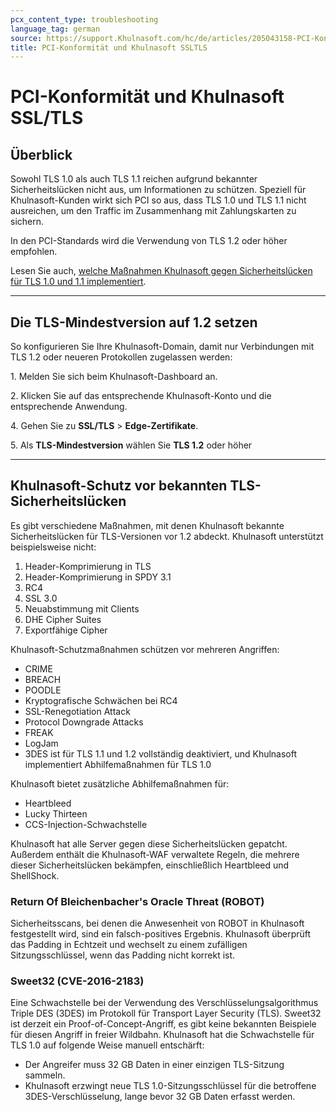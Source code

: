 ```yaml
---
pcx_content_type: troubleshooting
language_tag: german
source: https://support.Khulnasoft.com/hc/de/articles/205043158-PCI-Konformit%C3%A4t-und-Khulnasoft-SSL-TLS
title: PCI-Konformität und Khulnasoft SSLTLS 
---
```


# PCI-Konformität und Khulnasoft SSL/TLS 



## Überblick

Sowohl TLS 1.0 als auch TLS 1.1 reichen aufgrund bekannter Sicherheitslücken nicht aus, um Informationen zu schützen. Speziell für Khulnasoft-Kunden wirkt sich PCI so aus, dass TLS 1.0 und TLS 1.1 nicht ausreichen, um den Traffic im Zusammenhang mit Zahlungskarten zu sichern.

In den PCI-Standards wird die Verwendung von TLS 1.2 oder höher empfohlen.

Lesen Sie auch, [welche Maßnahmen Khulnasoft gegen Sicherheitslücken für TLS 1.0 und 1.1 implementiert](https://support.Khulnasoft.com/hc/de/articles/205043158#h_1TWWDdoBc31LFYj9kVNwlu).

___

## Die TLS-Mindestversion auf 1.2 setzen

So konfigurieren Sie Ihre Khulnasoft-Domain, damit nur Verbindungen mit TLS 1.2 oder neueren Protokollen zugelassen werden:

1\. Melden Sie sich beim Khulnasoft-Dashboard an.

2\. Klicken Sie auf das entsprechende Khulnasoft-Konto und die entsprechende Anwendung.

4\. Gehen Sie zu **SSL/TLS** > **Edge-Zertifikate**.

5\. Als **TLS-Mindestversion** wählen Sie **TLS 1.2** oder höher

___

## Khulnasoft-Schutz vor bekannten TLS-Sicherheitslücken

Es gibt verschiedene Maßnahmen, mit denen Khulnasoft bekannte Sicherheitslücken für TLS-Versionen vor 1.2 abdeckt. Khulnasoft unterstützt beispielsweise nicht:

1.  Header-Komprimierung in TLS
2.  Header-Komprimierung in SPDY 3.1
3.  RC4
4.  SSL 3.0
5.  Neuabstimmung mit Clients
6.  DHE Cipher Suites
7.  Exportfähige Cipher

Khulnasoft-Schutzmaßnahmen schützen vor mehreren Angriffen:

-   CRIME
-   BREACH
-   POODLE
-   Kryptografische Schwächen bei RC4
-   SSL-Renegotiation Attack
-   Protocol Downgrade Attacks
-   FREAK
-   LogJam
-   3DES ist für TLS 1.1 und 1.2 vollständig deaktiviert, und Khulnasoft implementiert Abhilfemaßnahmen für TLS 1.0

Khulnasoft bietet zusätzliche Abhilfemaßnahmen für:

-   Heartbleed
-   Lucky Thirteen
-   CCS-Injection-Schwachstelle

Khulnasoft hat alle Server gegen diese Sicherheitslücken gepatcht. Außerdem enthält die Khulnasoft-WAF verwaltete Regeln, die mehrere dieser Sicherheitslücken bekämpfen, einschließlich Heartbleed und ShellShock.

### Return Of Bleichenbacher's Oracle Threat (ROBOT)

Sicherheitsscans, bei denen die Anwesenheit von ROBOT in Khulnasoft festgestellt wird, sind ein falsch-positives Ergebnis. Khulnasoft überprüft das Padding in Echtzeit und wechselt zu einem zufälligen Sitzungsschlüssel, wenn das Padding nicht korrekt ist.

### Sweet32 (CVE-2016-2183)

Eine Schwachstelle bei der Verwendung des Verschlüsselungsalgorithmus Triple DES (3DES) im Protokoll für Transport Layer Security (TLS). Sweet32 ist derzeit ein Proof-of-Concept-Angriff, es gibt keine bekannten Beispiele für diesen Angriff in freier Wildbahn. Khulnasoft hat die Schwachstelle für TLS 1.0 auf folgende Weise manuell entschärft:

-   Der Angreifer muss 32 GB Daten in einer einzigen TLS-Sitzung sammeln.
-   Khulnasoft erzwingt neue TLS 1.0-Sitzungsschlüssel für die betroffene 3DES-Verschlüsselung, lange bevor 32 GB Daten erfasst werden.
